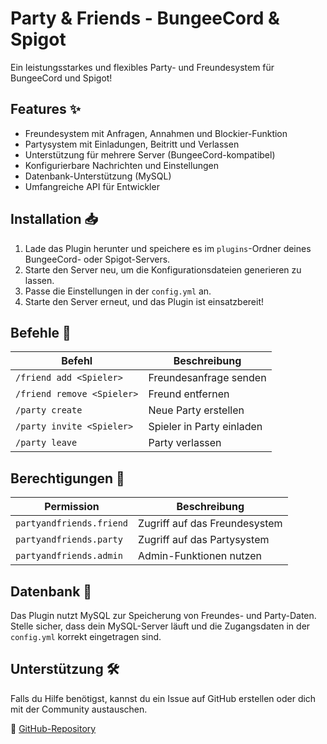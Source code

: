 # Party & Friends - BungeeCord & Spigot

Ein leistungsstarkes und flexibles Party- und Freundesystem für BungeeCord und Spigot!

## Features ✨
- Freundesystem mit Anfragen, Annahmen und Blockier-Funktion
- Partysystem mit Einladungen, Beitritt und Verlassen
- Unterstützung für mehrere Server (BungeeCord-kompatibel)
- Konfigurierbare Nachrichten und Einstellungen
- Datenbank-Unterstützung (MySQL)
- Umfangreiche API für Entwickler

## Installation 📥
1. Lade das Plugin herunter und speichere es im `plugins`-Ordner deines BungeeCord- oder Spigot-Servers.
2. Starte den Server neu, um die Konfigurationsdateien generieren zu lassen.
3. Passe die Einstellungen in der `config.yml` an.
4. Starte den Server erneut, und das Plugin ist einsatzbereit!

## Befehle 📜
| Befehl | Beschreibung |
|--------|-------------|
| `/friend add <Spieler>` | Freundesanfrage senden |
| `/friend remove <Spieler>` | Freund entfernen |
| `/party create` | Neue Party erstellen |
| `/party invite <Spieler>` | Spieler in Party einladen |
| `/party leave` | Party verlassen |

## Berechtigungen 🔑
| Permission | Beschreibung |
|------------|-------------|
| `partyandfriends.friend` | Zugriff auf das Freundesystem |
| `partyandfriends.party` | Zugriff auf das Partysystem |
| `partyandfriends.admin` | Admin-Funktionen nutzen |

## Datenbank 🎲
Das Plugin nutzt MySQL zur Speicherung von Freundes- und Party-Daten. Stelle sicher, dass dein MySQL-Server läuft und die Zugangsdaten in der `config.yml` korrekt eingetragen sind.

## Unterstützung 🛠️
Falls du Hilfe benötigst, kannst du ein Issue auf GitHub erstellen oder dich mit der Community austauschen.

🔗 [GitHub-Repository](https://github.com/crackscout123/PartyAndFriends)
